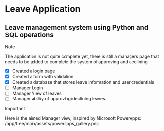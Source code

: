 # Leave Application
## Leave management system using Python and SQL operations
> [!NOTE]
> The application is not quite complete yet, there is still a managers page that needs to be added to complete the system of approving and declining

- [x] Created a login page
- [x] Created a form with validation
- [x] Created a database that stores leave information and user credentials
- [ ] Manager Login
- [ ] Manager View of leaves
- [ ] Manager ability of approving/declining leaves.

> [!IMPORTANT]
> Here is the aimed Manager view, inspired by Microsoft PowerApps:
> /app/tree/main/assets/powerapps_gallery.png
